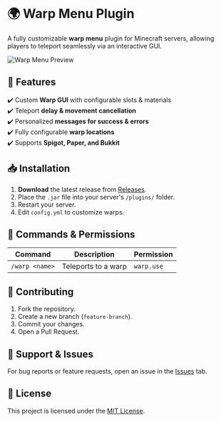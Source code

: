 # 🌍 Warp Menu Plugin  
A fully customizable **warp menu** plugin for Minecraft servers, allowing players to teleport seamlessly via an interactive GUI.  

![Warp Menu Preview](https://github.com/user-attachments/assets/bdee8e96-2b08-43e9-88cd-8f8bae595b82)

## 🚀 Features  
✔️ Custom **Warp GUI** with configurable slots & materials  
✔️ Teleport **delay & movement cancellation**  
✔️ Personalized **messages for success & errors**  
✔️ Fully configurable **warp locations**  
✔️ Supports **Spigot, Paper, and Bukkit**  

## 📥 Installation  
1. **Download** the latest release from [Releases](https://github.com/Inloadings/LiteWarpGUI/releases).  
2. Place the `.jar` file into your server's `/plugins/` folder.  
3. Restart your server.  
4. Edit `config.yml` to customize warps.  

## 📜 Commands & Permissions  
| Command | Description | Permission |  
|---------|-------------|-------------|  
| `/warp <name>` | Teleports to a warp | `warp.use` |  

## 🤝 Contributing  
1. Fork the repository.  
2. Create a new branch (`feature-branch`).  
3. Commit your changes.  
4. Open a Pull Request.  

## 📌 Support & Issues  
For bug reports or feature requests, open an issue in the [Issues](https://github.com/Inloadings/LiteWarpGUI/issues) tab.  

## 📜 License  
This project is licensed under the [MIT License](LICENSE).  
